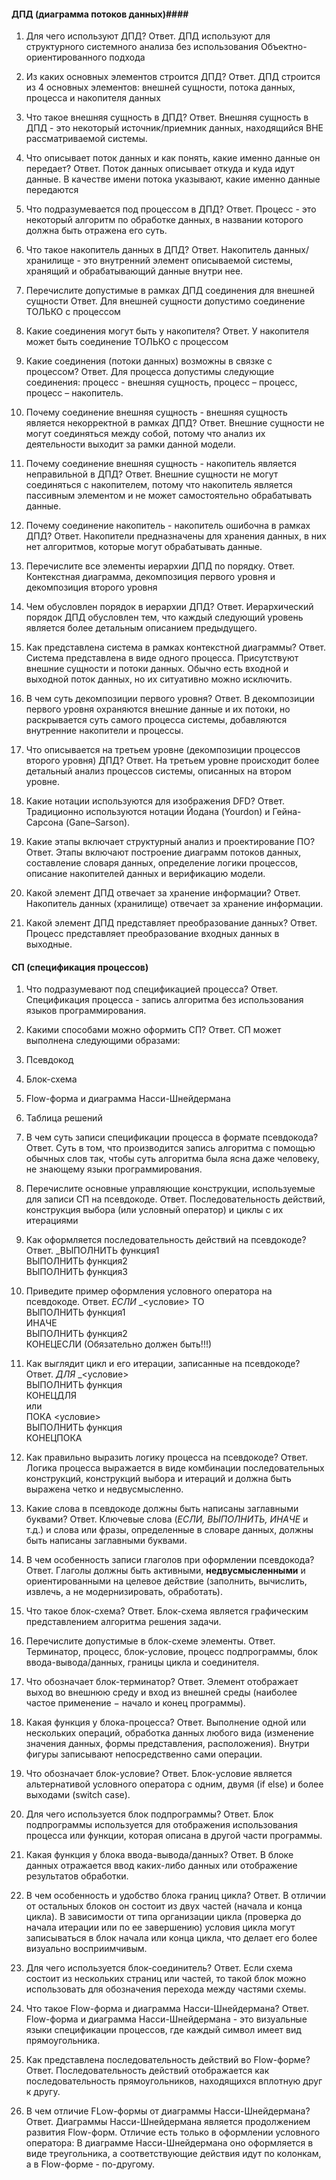 #### ДПД (диаграмма потоков данных)####
1.  Для чего используют ДПД?
  Ответ.  ДПД используют для структурного системного анализа без использования Объектно-ориентированного подхода

2. Из каких основных элементов строится ДПД?
  Ответ. ДПД строится из 4 основных элементов: внешней сущности, потока данных, процесса и накопителя данных

3. Что такое внешняя сущность в ДПД?
  Ответ. Внешняя сущность в ДПД - это некоторый источник/приемник данных, находящийся ВНЕ рассматриваемой системы.

4. Что описывает поток данных и как понять, какие именно данные он передает?
  Ответ. Поток данных описывает откуда и куда идут данные. В качестве имени потока указывают, какие именно данные передаются

5. Что подразумевается под процессом в ДПД?
  Ответ. Процесс - это некоторый алгоритм по обработке данных, в названии которого должна быть отражена его суть.

6. Что такое накопитель данных в ДПД?
  Ответ. Накопитель данных/хранилище - это внутренний элемент описываемой системы, хранящий и обрабатывающий данные внутри нее.

7. Перечислите допустимые в рамках ДПД соединения для внешней сущности
  Ответ. Для внешней сущности допустимо соединение ТОЛЬКО с процессом

8. Какие соединения могут быть у накопителя?
  Ответ.  У накопителя может быть соединение ТОЛЬКО с процессом

9. Какие соединения (потоки данных) возможны в связке с процессом?
  Ответ.  Для процесса допустимы следующие соединения: процесс - внешняя сущность, процесс – процесс, процесс – накопитель.

10. Почему соединение внешняя сущность - внешняя сущность является некорректной в рамках ДПД?
  Ответ. Внешние сущности не могут соединяться между собой, потому что анализ их деятельности выходит за рамки данной модели.

11. Почему соединение внешняя сущность - накопитель является неправильной в ДПД?
  Ответ. Внешние сущности не могут соединяться с накопителем, потому что накопитель является пассивным элементом и не может самостоятельно обрабатывать данные.

12. Почему соединение накопитель - накопитель ошибочна в рамках ДПД?
  Ответ. Накопители предназначены для хранения данных, в них нет алгоритмов, которые могут обрабатывать данные.

13. Перечислите все элементы иерархии ДПД по порядку.
  Ответ. Контекстная диаграмма, декомпозиция первого уровня и декомпозиция второго уровня

14.  Чем обусловлен порядок в иерархии ДПД?
  Ответ. Иерархический порядок ДПД обусловлен тем, что каждый следующий уровень является более детальным описанием предыдущего.

15. Как представлена система в рамках контекстной диаграммы?
  Ответ. Система представлена в виде одного процесса. Присутствуют внешние сущности и потоки данных. Обычно есть входной и выходной поток данных, но их ситуативно можно исключить.

16. В чем суть декомпозиции первого уровня?
  Ответ. В декомпозиции первого уровня охраняются внешние данные и их потоки, но раскрывается суть самого процесса системы, добавляются внутренние накопители и процессы.

17. Что описывается на третьем уровне (декомпозиции процессов второго уровня) ДПД?
  Ответ. На третьем уровне происходит более детальный анализ процессов системы, описанных на втором уровне.

18. Какие нотации используются для изображения DFD?
  Ответ. Традиционно используются нотации Йодана (Yourdon) и Гейна-Сарсона (Gane–Sarson).

19. Какие этапы включает структурный анализ и проектирование ПО?
  Ответ. Этапы включают построение диаграмм потоков данных, составление словаря данных, определение логики процессов, описание накопителей данных и верификацию модели.

20. Какой элемент ДПД отвечает за хранение информации?
  Ответ. Накопитель данных (хранилище) отвечает за хранение информации.

21. Какой элемент ДПД представляет преобразование данных?
Ответ. Процесс представляет преобразование входных данных в выходные.

#### СП (спецификация процессов) ####

1. Что подразумевают под спецификацией процесса?
  Ответ. Спецификация процесса - запись алгоритма без использования языков программирования.

23. Какими способами можно оформить СП?
  Ответ. СП может выполнена следующими образами:
  1. Псевдокод
  2. Блок-схема
  3. Flow-форма и диаграмма Насси-Шнейдермана
  4. Таблица решений


24. В чем суть записи спецификации процесса в формате псевдокода?
  Ответ. Суть в том, что производится запись алгоритма с помощью обычных слов так, чтобы суть алгоритма была ясна даже человеку, не знающему языки программирования.

25. Перечислите основные управляющие конструкции, используемые для записи СП на псевдокоде.
  Ответ. Последовательность действий, конструкция выбора (или условный оператор) и циклы с их итерациями

26. Как оформляется последовательность действий на псевдокоде?
  Ответ.
  _ВЫПОЛНИТЬ функция1  
  ВЫПОЛНИТЬ функция2  
  ВЫПОЛНИТЬ функция3

27. Приведите пример оформления условного оператора на псевдокоде.
  Ответ.
  _ЕСЛИ_ _<условие> ТО  
  ВЫПОЛНИТЬ функция1  
  ИНАЧЕ  
  ВЫПОЛНИТЬ функция2  
  КОНЕЦЕСЛИ (Обязательно должен быть!!!)

27. Как выглядит цикл и его итерации, записанные на псевдокоде?
  Ответ.
  _ДЛЯ_ _<условие>  
  ВЫПОЛНИТЬ функция  
  КОНЕЦДЛЯ  
или  
  ПОКА <условие>  
  ВЫПОЛНИТЬ функция  
  КОНЕЦПОКА

1. Как правильно выразить логику процесса на псевдокоде?
  Ответ. Логика процесса выражается в виде комбинации последовательных конструкций, конструкций выбора и итераций и должна быть выражена четко и недвусмысленно.

29. Какие слова в псевдокоде должны быть написаны заглавными буквами?
  Ответ. Ключевые слова (_ЕСЛИ, ВЫПОЛНИТЬ, ИНАЧЕ_ и т.д.) и слова или фразы, определенные в словаре данных, должны быть написаны заглавными буквами.

30. В чем особенность записи глаголов при оформлении псевдокода?
  Ответ. Глаголы должны быть активными, **недвусмысленными** и ориентированными на целевое действие (заполнить, вычислить, извлечь, а не модернизировать, обработать).

31. Что такое блок-схема?
  Ответ. Блок-схема является графическим представлением алгоритма решения задачи.

32. Перечислите допустимые в блок-схеме элементы.
  Ответ. Терминатор, процесс, блок-условие, процесс подпрограммы, блок ввода-вывода/данных, границы цикла и соединителя.

33. Что обозначает блок-терминатор?
  Ответ. Элемент отображает выход во внешнюю среду и вход из внешней среды (наиболее частое применение − начало и конец программы).

34. Какая функция у блока-процесса?
  Ответ. Выполнение одной или нескольких операций, обработка данных любого вида (изменение значения данных, формы представления, расположения). Внутри фигуры записывают непосредственно сами операции.

35. Что обозначает блок-условие?
  Ответ. Блок-условие является альтернативой условного оператора с одним, двумя (if else) и более выходами (switch case).

36. Для чего используется блок подпрограммы?
  Ответ. Блок подпрограммы используется для отображения использования процесса или функции, которая описана в другой части программы.

37. Какая функция у блока ввода-вывода/данных?
  Ответ. В блоке данных отражается ввод каких-либо данных или отображение результатов обработки.

38. В чем особенность и удобство блока границ цикла?
  Ответ. В отличии от остальных блоков он состоит из двух частей (начала и конца цикла). В зависимости от типа организации цикла (проверка до начала итерации или по ее завершению) условия цикла могут записываться в блок начала или конца цикла, что делает его более визуально восприимчивым.

39. Для чего используется блок-соединитель?
  Ответ. Если схема состоит из нескольких страниц или частей, то такой блок можно использовать для обозначения перехода между частями схемы.

40. Что такое Flow-форма и диаграмма Насси-Шнейдермана?
	  Ответ. Flow-форма и диаграмма Насси-Шнейдермана - это визуальные языки спецификации процессов, где каждый символ имеет вид прямоугольника.

41. Как представлена последовательность действий во Flow-форме?
	Ответ. Последовательность действий отображается как последовательность прямоугольников, находящихся вплотную друг к другу.

42. В чем отличие FLow-формы от диаграммы Насси-Шнейдермана?
	Ответ. Диаграммы Насси-Шнейдермана является продолжением развития Flow-форм. Отличие есть только в оформлении условного оператора: В диаграмме Насси-Шнейдермана оно оформляется в виде треугольника, а соответствующие действия идут по колонкам, а в Flow-форме - по-другому.
